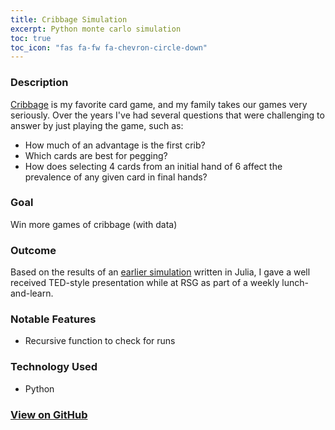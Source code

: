 ```yaml
---
title: Cribbage Simulation
excerpt: Python monte carlo simulation
toc: true
toc_icon: "fas fa-fw fa-chevron-circle-down"
---
```

### Description
[Cribbage](https://en.wikipedia.org/wiki/Cribbage) is my favorite card game, and my family takes our games very seriously. Over the years I've had several questions that were challenging to answer by just playing the game, such as:
* How much of an advantage is the first crib?
* Which cards are best for pegging?
* How does selecting 4 cards from an initial hand of 6 affect the prevalence of any given card in final hands?

### Goal
Win more games of cribbage (with data)

### Outcome
Based on the results of an [earlier simulation](https://github.com/matthewjrogers/julia_plays_cribbage) written in Julia, I gave a well received TED-style presentation while at RSG as part of a weekly lunch-and-learn.

### Notable Features
* Recursive function to check for runs

### Technology Used
* Python

### [View on GitHub](https://github.com/matthewjrogers/cribbage_py)
